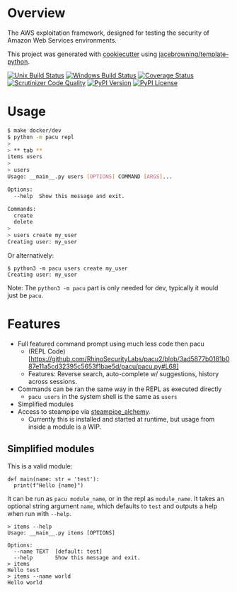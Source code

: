 # Overview

The AWS exploitation framework, designed for testing the security of Amazon Web Services environments.

This project was generated with [cookiecutter](https://github.com/audreyr/cookiecutter) using [jacebrowning/template-python](https://github.com/jacebrowning/template-python).

[![Unix Build Status](https://img.shields.io/travis/com/RyanJarv/pacu.svg?label=unix)](https://travis-ci.com/RyanJarv/pacu)
[![Windows Build Status](https://img.shields.io/appveyor/ci/RyanJarv/pacu.svg?label=windows)](https://ci.appveyor.com/project/RyanJarv/pacu)
[![Coverage Status](https://img.shields.io/codecov/c/gh/RyanJarv/pacu)](https://codecov.io/gh/RyanJarv/pacu)
[![Scrutinizer Code Quality](https://img.shields.io/scrutinizer/g/RyanJarv/pacu.svg)](https://scrutinizer-ci.com/g/RyanJarv/pacu)
[![PyPI Version](https://img.shields.io/pypi/v/pacu.svg)](https://pypi.org/project/pacu)
[![PyPI License](https://img.shields.io/pypi/l/pacu.svg)](https://pypi.org/project/pacu)

# Usage

```bash
$ make docker/dev
$ python -m pacu repl
>
> ** tab **
items users
>
> users
Usage: __main__.py users [OPTIONS] COMMAND [ARGS]...

Options:
  --help  Show this message and exit.

Commands:
  create
  delete
>
> users create my_user
Creating user: my_user
```

Or alternatively:
```
$ python3 -m pacu users create my_user
Creating user: my_user
```

Note: The `python3 -m pacu` part is only needed for dev, typically it would just be `pacu`.


# Features
* Full featured command prompt using much less code then pacu
  * (REPL Code)[https://github.com/RhinoSecurityLabs/pacu2/blob/3ad5877b0181b087e11a5cd32395c5653f1bae5d/pacu/pacu.py#L68]
  * Features: Reverse search, auto-complete w/ suggestions, history across sessions.
* Commands can be ran the same way in the REPL as executed directly
  * `pacu users` in the system shell is the same as `users`
* Simplified modules
* Access to steampipe via [steampipe_alchemy](https://github.com/RyanJarv/steampipe_alchemy).
  * Currently this is installed and started at runtime, but usage from inside a module is a WIP.


## Simplified modules
This is a valid module:

```
def main(name: str = 'test'):
  print(f"Hello {name}")
```

It can be run as `pacu module_name`, or in the repl as `module_name`. It takes an optional string argument `name`, which
defaults to `test` and outputs a help when run with `--help`.

```
> items --help
Usage: __main__.py items [OPTIONS]

Options:
  --name TEXT  [default: test]
  --help       Show this message and exit.
> items
Hello test
> items --name world
Hello world
```

